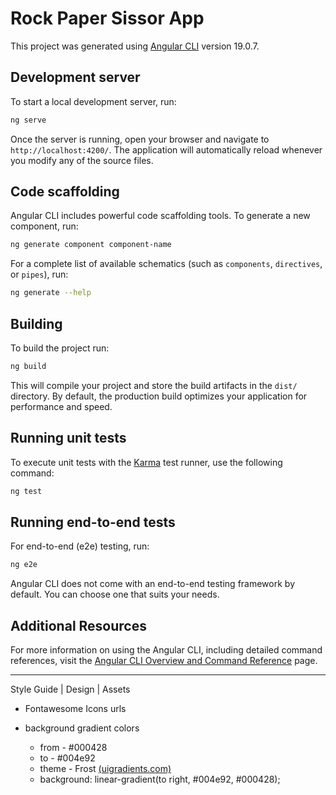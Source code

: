 # Rock Paper Sissor App

This project was generated using [Angular CLI](https://github.com/angular/angular-cli) version 19.0.7.

## Development server

To start a local development server, run:

```bash
ng serve
```

Once the server is running, open your browser and navigate to `http://localhost:4200/`. The application will automatically reload whenever you modify any of the source files.

## Code scaffolding

Angular CLI includes powerful code scaffolding tools. To generate a new component, run:

```bash
ng generate component component-name
```

For a complete list of available schematics (such as `components`, `directives`, or `pipes`), run:

```bash
ng generate --help
```

## Building

To build the project run:

```bash
ng build
```

This will compile your project and store the build artifacts in the `dist/` directory. By default, the production build optimizes your application for performance and speed.

## Running unit tests

To execute unit tests with the [Karma](https://karma-runner.github.io) test runner, use the following command:

```bash
ng test
```

## Running end-to-end tests

For end-to-end (e2e) testing, run:

```bash
ng e2e
```

Angular CLI does not come with an end-to-end testing framework by default. You can choose one that suits your needs.

## Additional Resources

For more information on using the Angular CLI, including detailed command references, visit the [Angular CLI Overview and Command Reference](https://angular.dev/tools/cli) page.

---

Style Guide | Design | Assets

- Fontawesome Icons urls
  <i class="rock fa-solid fa-6x fa-hand-back-fist"></i>
  <i class="scissor fa-solid fa-hand-scissors fa-6x"></i>
  <i class="paper fa-solid fa-hand fa-6x"></i>

- background gradient colors
  - from - #000428
  - to - #004e92
  - theme - Frost [(uigradients.com)](https://uigradients.com/#Frost)
  - background: linear-gradient(to right, #004e92, #000428);
